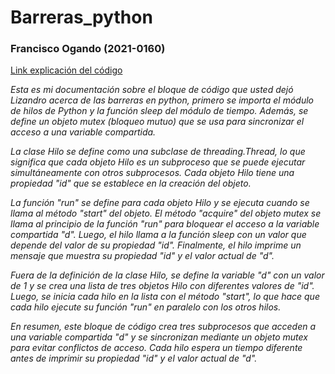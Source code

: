 # Barreras_python

### Francisco Ogando (2021-0160)
[Link explicación del código](https://miucateciedu-my.sharepoint.com/personal/20210160_miucateci_edu_do/_layouts/15/onedrive.aspx?login_hint=20210160%40miucateci%2Eedu%2Edo&id=%2Fpersonal%2F20210160%5Fmiucateci%5Fedu%5Fdo%2FDocuments%2FLab%20sist%20operativo%2FExplicaci%C3%B3n%5FBarreras%2Eavi&parent=%2Fpersonal%2F20210160%5Fmiucateci%5Fedu%5Fdo%2FDocuments%2FLab%20sist%20operativo)

*Esta es mi documentación sobre el bloque de código que usted dejó Lizandro acerca de las barreras en python, primero se importa el módulo de hilos de Python y la función sleep del módulo de tiempo. Además, se define un objeto mutex (bloqueo mutuo) que se usa para sincronizar el acceso a una variable compartida.*

*La clase Hilo se define como una subclase de threading.Thread, lo que significa que cada objeto Hilo es un subproceso que se puede ejecutar simultáneamente con otros subprocesos. Cada objeto Hilo tiene una propiedad "id" que se establece en la creación del objeto.*

*La función "run" se define para cada objeto Hilo y se ejecuta cuando se llama al método "start" del objeto. El método "acquire" del objeto mutex se llama al principio de la función "run" para bloquear el acceso a la variable compartida "d". Luego, el hilo llama a la función sleep con un valor que depende del valor de su propiedad "id". Finalmente, el hilo imprime un mensaje que muestra su propiedad "id" y el valor actual de "d".*

*Fuera de la definición de la clase Hilo, se define la variable "d" con un valor de 1 y se crea una lista de tres objetos Hilo con diferentes valores de "id". Luego, se inicia cada hilo en la lista con el método "start", lo que hace que cada hilo ejecute su función "run" en paralelo con los otros hilos.*

*En resumen, este bloque de código crea tres subprocesos que acceden a una variable compartida "d" y se sincronizan mediante un objeto mutex para evitar conflictos de acceso. Cada hilo espera un tiempo diferente antes de imprimir su propiedad "id" y el valor actual de "d".*
